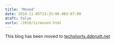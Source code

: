 ```yaml
---
title: 'Moved'
date: 2010-11-05T13:33:00.003-07:00
draft: false
xurlx: /2010/11/moved.html
---
```


This blog has been moved to [techshorts.ddpruitt.net](http://techshorts.ddpruitt.net/)